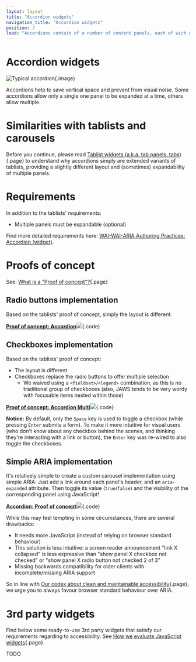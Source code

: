 ```yaml
---
layout: layout
title: "Accordion widgets"
navigation_title: "Accordion widgets"
position: 7
lead: "Accordions contain of a number of content panels, each of wich can be expanded or collapsed vertically by the user."
---
```


# Accordion widgets

![Typical accordion](_media/typical-accordion.png){.image}

Accordions help to save vertical space and prevent from visual noise. Some accordions allow only a single one panel to be expanded at a time, others allow multiple.

# Similarities with tablists and carousels

Before you continue, please read [Tablist widgets (a.k.a. tab panels, tabs)](/examples/widgets/tablist-widgets-a-k-a-tab-panels-tabs-){.page} to understand why accordions simply are extended variants of tablists, providing a slightly different layout and (sometimes) expandability of multiple panels.

# Requirements

In addition to the tablists' requirements:

- Multiple panels must be expandable (optional)

Find more detailed requirements here: [WAI-WAI-ARIA Authoring Practices: Accordion (widget)](https://www.w3.org/TR/2013/WD-wai-aria-practices-20130307/#accordion).

# Proofs of concept

See: [What is a "Proof of concept"?](/examples/widgets/what-is-a-proof-of-concept){.page}

## Radio buttons implementation

Based on the tablists' proof of concept, simply the layout is different.

[**Proof of concept: Accordion**![](https://s3-us-west-2.amazonaws.com/i.cdpn.io/1279260.JOMZXE.small.5ba8271b-8d10-48c0-8617-35f3c8f511ee.png)](https://codepen.io/accessibility-developer-guide/pen/JOMZXE){.code}

## Checkboxes implementation

Based on the tablists' proof of concept:

- The layout is different
- Checkboxes replace the radio buttons to offer multiple selection
    - We waived using a `<fieldset>`/`<legend>` combination, as this is no traditional group of checkboxes (also, JAWS tends to be very wordy with focusable items nested within those)

[**Proof of concept: Accordion Multi**![](https://s3-us-west-2.amazonaws.com/i.cdpn.io/1279260.eeyKgp.small.49eaa56f-7c43-4c5d-8c57-b3020138913b.png)](https://codepen.io/accessibility-developer-guide/pen/eeyKgp){.code}

**Notice:** By default, only the `Space` key is used to toggle a checkbox (while pressing `Enter` submits a form). To make it more intuitive for visual users (who don't know about any checkbox behind the scenes, and thinking they're interacting with a link or button), the `Enter` key was re-wired to also toggle the checkboxes.

## Simple ARIA implementation

It's relatively simple to create a custom carousel implementation using simple ARIA: Just add a link around each panel's header, and an `aria-expanded` attribute. Then toggle its value (`true`/`false`) and the visibility of the corresponding panel using JavaScript!

[**Accordion: Proof of concept**![](https://s3-us-west-2.amazonaws.com/i.cdpn.io/1279260.vWpWmq.small.59afb197-3c42-4e1d-80a2-911ce179ac16.png)](https://codepen.io/accessibility-developer-guide/pen/vWpWmq){.code}

While this may feel tempting in some circumstances, there are several drawbacks:

- It needs more JavaScript (instead of relying on browser standard behaviour)
- This solution is less intuitive: a screen reader announcement "link X collapsed" is less expressive than "show panel X checkbox not checked" or "show panel X radio button not checked 2 of 3"
- Missing backwards compatibility for older clients with incomplete/missing ARIA support

So in line with [Our codex about clean and maintainable accessibility](/knowledge/codex){.page}, we urge you to always favour browser standard behaviour over ARIA.

# 3rd party widgets

Find below some ready-to-use 3rd party widgets that satisfy our requirements regarding to accessibility. See [How we evaluate JavaScript widgets](/examples/widgets/how-we-evaluate-javascript-widgets){.page}.

TODO
